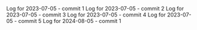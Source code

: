 Log for 2023-07-05 - commit 1
Log for 2023-07-05 - commit 2
Log for 2023-07-05 - commit 3
Log for 2023-07-05 - commit 4
Log for 2023-07-05 - commit 5
Log for 2024-08-05 - commit 1
